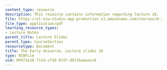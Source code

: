 ```yaml
---
content_type: resource
description: This resource contains information regarding lecture 18.
file: https://ol-ocw-studio-app-production.s3.amazonaws.com/courses/8-286-the-early-universe-fall-2013/09971e16712dcf2087d7d872baaaa1c6_MIT8_286F13_lec18.pdf
file_type: application/pdf
learning_resource_types:
- Lecture Notes
parent_title: Lecture Slides
parent_type: CourseSection
resourcetype: Document
title: The Early Universe, Lecture slides 18
type: OCWFile
uid: 09971e16-712d-cf20-87d7-d872baaaa1c6
---
```

